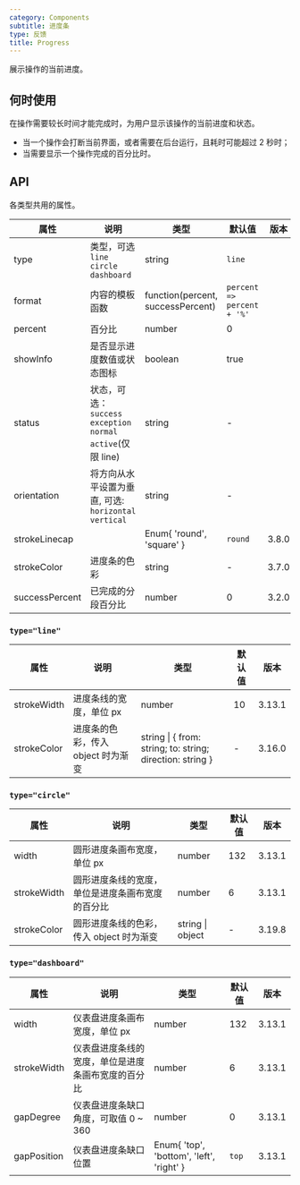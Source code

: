 ```yaml
---
category: Components
subtitle: 进度条
type: 反馈
title: Progress
---
```


展示操作的当前进度。

## 何时使用

在操作需要较长时间才能完成时，为用户显示该操作的当前进度和状态。

- 当一个操作会打断当前界面，或者需要在后台运行，且耗时可能超过 2 秒时；
- 当需要显示一个操作完成的百分比时。

## API

各类型共用的属性。

| 属性 | 说明 | 类型 | 默认值 | 版本 |
| --- | --- | --- | --- | --- |
| type | 类型，可选 `line` `circle` `dashboard` | string | `line` |  |
| format | 内容的模板函数 | function(percent, successPercent) | `percent => percent + '%'` |  |
| percent | 百分比 | number | 0 |  |
| showInfo | 是否显示进度数值或状态图标 | boolean | true |  |
| status | 状态，可选：`success` `exception` `normal` `active`(仅限 line) | string | - |  |
| orientation | 将方向从水平设置为垂直, 可选: `horizontal` `vertical` | string | - |  |
| strokeLinecap |  | Enum{ 'round', 'square' } | `round` | 3.8.0 |
| strokeColor | 进度条的色彩 | string | - | 3.7.0 |
| successPercent | 已完成的分段百分比 | number | 0 | 3.2.0 |

### `type="line"`

| 属性 | 说明 | 类型 | 默认值 | 版本 |
| --- | --- | --- | --- | --- |
| strokeWidth | 进度条线的宽度，单位 px | number | 10 | 3.13.1 |
| strokeColor | 进度条的色彩，传入 object 时为渐变 | string \| { from: string; to: string; direction: string } | - | 3.16.0 |

### `type="circle"`

| 属性 | 说明 | 类型 | 默认值 | 版本 |
| --- | --- | --- | --- | --- |
| width | 圆形进度条画布宽度，单位 px | number | 132 | 3.13.1 |
| strokeWidth | 圆形进度条线的宽度，单位是进度条画布宽度的百分比 | number | 6 | 3.13.1 |
| strokeColor | 圆形进度条线的色彩，传入 object 时为渐变 | string \| object | - | 3.19.8 |

### `type="dashboard"`

| 属性 | 说明 | 类型 | 默认值 | 版本 |
| --- | --- | --- | --- | --- |
| width | 仪表盘进度条画布宽度，单位 px | number | 132 | 3.13.1 |
| strokeWidth | 仪表盘进度条线的宽度，单位是进度条画布宽度的百分比 | number | 6 | 3.13.1 |
| gapDegree | 仪表盘进度条缺口角度，可取值 0 ~ 360 | number | 0 | 3.13.1 |
| gapPosition | 仪表盘进度条缺口位置 | Enum{ 'top', 'bottom', 'left', 'right' } | `top` | 3.13.1 |
